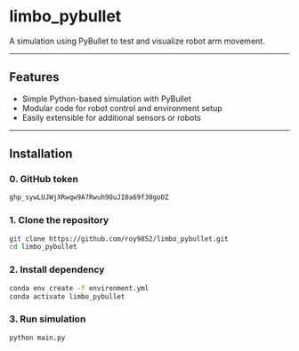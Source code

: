 # limbo_pybullet

A simulation using PyBullet to test and visualize robot arm movement. 

---

## Features

- Simple Python-based simulation with PyBullet
- Modular code for robot control and environment setup
- Easily extensible for additional sensors or robots

---

## Installation

### 0. GitHub token
```bash
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
```

### 1. Clone the repository

```bash
git clone https://github.com/roy9852/limbo_pybullet.git
cd limbo_pybullet
```

### 2. Install dependency
```bash
conda env create -f environment.yml
conda activate limbo_pybullet
```
### 3. Run simulation
```bash
python main.py
```
